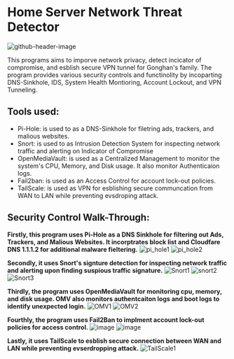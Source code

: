 # Home Server Network Threat Detector
  
![github-header-image](https://github.com/Li1816/Home-Server-Network-Threat-Detector/assets/155325489/2eaa419a-ad3d-4075-9f36-7c3e04732826)

<p>This programs aims to imporve network privacy, detect incicator of compromise, and esblish secure VPN tunnel for Gonghan's family. The program provides various security controls and functinolity by incoparting DNS-Sinkhole, IDS, System Health Montioring, Account Lockout, and VPN Tunneling. 
  
## Tools used:
- Pi-Hole: is used to as a DNS-Sinkhole for filetring ads, trackers, and malious websites. 
- Snort: is used to as Intrusion Detection System for inspecting network traffic and alerting on Indicator of Compromise
- OpenMediaVault: is used as a Centralized Management to monitor the system's CPU, Memory, and Disk usage. It also monitor Authenticaion logs.
- Fail2ban: is used as an Access Control for account lock-out policies.
- TailScale: is used as VPN for esblishing secure communcation from WAN to LAN while preventing evsdroping attack.


## Security Control Walk-Through:

**Firstly, this program uses Pi-Hole as a DNS Sinkhole for filtering out Ads, Trackers, and Malious Websites. It incorptrates block list and Cloudfare DNS 1.1.1.2 for additional malware fieltering.**
![pi_hole1](https://github.com/Li1816/Home-Server-Network-Threat-Detector/assets/155325489/a86436cc-9dc8-4446-93d9-ba3a53482ef2)
![pi_hole2](https://github.com/Li1816/Home-Server-Network-Threat-Detector/assets/155325489/bc082801-99c1-4f18-8203-0f460fd67dfa)

**Secondly, it uses Snort's signture detection for inspecting network traffic and alerting upon finding suspious traffic signature.**
![Snort1](https://github.com/Li1816/Home-Server-Network-Threat-Detector/assets/155325489/826a84d7-3748-45ff-be01-5e5313859b07)
![snort2](https://github.com/Li1816/Home-Server-Network-Threat-Detector/assets/155325489/bc234aea-ab60-48f8-9b8d-8804da1ff1ba)
![Snort3](https://github.com/Li1816/Home-Server-Network-Threat-Detector/assets/155325489/8cdf79c2-f50b-4d7f-ad6e-52ab8c915fe2)

**Thirdly, the program uses OpenMediaVault for monitoring cpu, memory, and disk usage. OMV also monitors authentcaiton logs and boot logs to identify unexpected login.**
![OMV1](https://github.com/Li1816/Home-Server-Network-Threat-Detector/assets/155325489/c9f558f9-a228-472f-91ed-be42782f0012)
![OMV2](https://github.com/Li1816/Home-Server-Network-Threat-Detector/assets/155325489/c5d46a08-fba8-4200-a943-9f7cf33b11a8)

**Fourthly, the program uses Fail2Ban to implment account lock-out policies for access control.**
![image](https://github.com/Li1816/Home-Server-Network-Threat-Detector/assets/155325489/72b6667b-7e0d-4648-bf93-120766f03cf2)
![image](https://github.com/Li1816/Home-Server-Network-Threat-Detector/assets/155325489/0b619f5f-aeab-4bce-9055-981f4837eb66)

**Lastly, it uses TailScale to esblish secure connection between WAN and LAN while preventing evserdropping attack.**
![TailScale1](https://github.com/Li1816/Home-Server-Network-Threat-Detector/assets/155325489/0c6cecfc-4a6e-4037-8c7d-b483e0d401ff)





